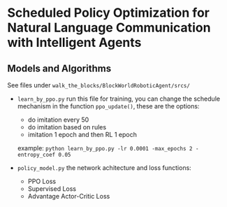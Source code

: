 # Scheduled Policy Optimization for Natural Language Communication with Intelligent Agents

## Models and Algorithms
See files under `walk_the_blocks/BlockWorldRoboticAgent/srcs/`

* `learn_by_ppo.py` 
   run this file for training, you can change the schedule mechanism in the function `ppo_update()`, these are the options:
   * do imitation every 50
   * do imitation based on rules
   * imitation 1 epoch and then RL 1 epoch

   example:
   `python learn_by_ppo.py -lr 0.0001 -max_epochs 2 -entropy_coef 0.05`
* `policy_model.py`
   the network achitecture and loss functions:
   * PPO Loss
   * Supervised Loss
   * Advantage Actor-Critic Loss
